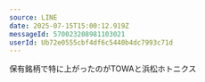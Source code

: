 ```yaml
---
source: LINE
date: 2025-07-15T15:00:12.919Z
messageId: 570023208981103021
userId: Ub72e0555cbf4df6c5440b4dc7993c71d
---
```


保有銘柄で特に上がったのがTOWAと浜松ホトニクス